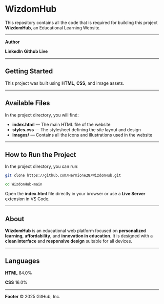 

# **WizdomHub**

This repository contains all the code that is required for building this project **WizdomHub**, an Educational Learning Website.

---

**Author**

**LinkedIn**
**Github**
**Live**

---

## **Getting Started**

This project was built using **HTML**, **CSS**, and image assets.

---

## **Available Files**

In the project directory, you will find:

* **index.html** — The main HTML file of the website
* **styles.css** — The stylesheet defining the site layout and design
* **images/** — Contains all the icons and illustrations used in the website

---

## **How to Run the Project**

In the project directory, you can run:

```bash
git clone https://github.com/Hermione28/WizdomHub.git
```

```bash
cd WizdomHub-main
```

Open the **index.html** file directly in your browser or use a **Live Server** extension in VS Code.

---

## **About**

**WizdomHub** is an educational web platform focused on **personalized learning**, **affordability**, and **innovation in education**.
It is designed with a **clean interface** and **responsive design** suitable for all devices.



---

## **Languages**

**HTML**
84.0%

**CSS**
16.0%

---

**Footer**
© 2025 GitHub, Inc.




